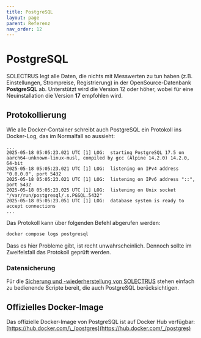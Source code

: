 ```yaml
---
title: PostgreSQL
layout: page
parent: Referenz
nav_order: 12
---
```


# PostgreSQL

SOLECTRUS legt alle Daten, die nichts mit Messwerten zu tun haben (z.B. Einstellungen, Strompreise, Registrierung) in der OpenSource-Datenbank **PostgreSQL** ab. Unterstützt wird die Version 12 oder höher, wobei für eine Neuinstallation die Version **17** empfohlen wird.

## Protokollierung

Wie alle Docker-Container schreibt auch PostgreSQL ein Protokoll ins Docker-Log, das im Normalfall so aussieht:

```plaintext
...
2025-05-18 05:05:23.021 UTC [1] LOG:  starting PostgreSQL 17.5 on aarch64-unknown-linux-musl, compiled by gcc (Alpine 14.2.0) 14.2.0, 64-bit
2025-05-18 05:05:23.021 UTC [1] LOG:  listening on IPv4 address "0.0.0.0", port 5432
2025-05-18 05:05:23.021 UTC [1] LOG:  listening on IPv6 address "::", port 5432
2025-05-18 05:05:23.025 UTC [1] LOG:  listening on Unix socket "/var/run/postgresql/.s.PGSQL.5432"
2025-05-18 05:05:23.051 UTC [1] LOG:  database system is ready to accept connections
...
```

Das Protokoll kann über folgenden Befehl abgerufen werden:

```bash
docker compose logs postgresql
```

Dass es hier Probleme gibt, ist recht unwahrscheinlich. Dennoch sollte im Zweifelsfall das Protokoll geprüft werden.

### Datensicherung

Für die [Sicherung und -wiederherstellung von SOLECTRUS](/wartung/datensicherung) stehen einfach zu bedienende Scripte bereit, die auch PostgreSQL berücksichtigen.

## Offizielles Docker-Image

Das offizielle Docker-Image von PostgreSQL ist auf Docker Hub verfügbar: \
[https://hub.docker.com/\_/postgres](https://hub.docker.com/_/postgres)
